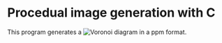 # Procedual image generation with C
This program generates a ![Voronoi diagram](https://en.wikipedia.org/wiki/Voronoi_diagram) in a ppm format.


